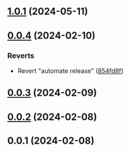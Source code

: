 

## [1.0.1](https://github.com/flixyudh/flix/compare/v0.0.4...v1.0.1) (2024-05-11)



## [0.0.4](https://github.com/flixyudh/flix/compare/v0.0.3...v0.0.4) (2024-02-10)


### Reverts

* Revert "automate release" ([854fd8f](https://github.com/flixyudh/flix/commit/854fd8f364529b19b6b6dcb4bffb605a72bf7b8d))



## [0.0.3](https://github.com/flixyudh/flix/compare/v0.0.2...v0.0.3) (2024-02-09)



## [0.0.2](https://github.com/flixyudh/flix/compare/v0.0.1...v0.0.2) (2024-02-08)



## 0.0.1 (2024-02-08)